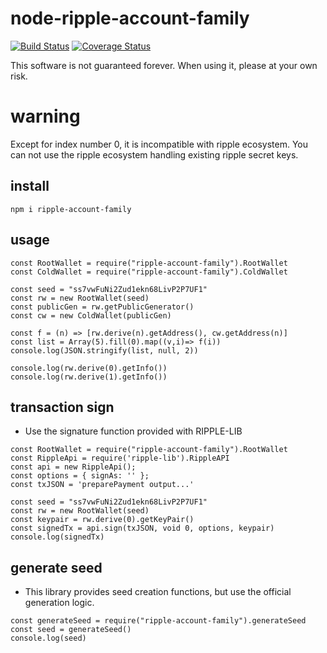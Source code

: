 # node-ripple-account-family

[![Build Status](https://secure.travis-ci.org/you21979/node-ripple-account-family.png?branch=master)](https://travis-ci.org/you21979/node-ripple-account-family)
[![Coverage Status](https://coveralls.io/repos/github/you21979/node-ripple-account-family/badge.svg?branch=master)](https://coveralls.io/github/you21979/node-ripple-account-family?branch=master)

This software is not guaranteed forever. When using it, please at your own risk.

# warning

Except for index number 0, it is incompatible with ripple ecosystem.
You can not use the ripple ecosystem handling existing ripple secret keys.


## install

```
npm i ripple-account-family
```

## usage

```
const RootWallet = require("ripple-account-family").RootWallet
const ColdWallet = require("ripple-account-family").ColdWallet

const seed = "ss7vwFuNi2Zud1ekn68LivP2P7UF1"
const rw = new RootWallet(seed)
const publicGen = rw.getPublicGenerator()
const cw = new ColdWallet(publicGen)

const f = (n) => [rw.derive(n).getAddress(), cw.getAddress(n)]
const list = Array(5).fill(0).map((v,i)=> f(i))
console.log(JSON.stringify(list, null, 2))

console.log(rw.derive(0).getInfo())
console.log(rw.derive(1).getInfo())
```

## transaction sign

* Use the signature function provided with RIPPLE-LIB


```
const RootWallet = require("ripple-account-family").RootWallet
const RippleApi = require('ripple-lib').RippleAPI
const api = new RippleApi();
const options = { signAs: '' };
const txJSON = 'preparePayment output...'

const seed = "ss7vwFuNi2Zud1ekn68LivP2P7UF1"
const rw = new RootWallet(seed)
const keypair = rw.derive(0).getKeyPair()
const signedTx = api.sign(txJSON, void 0, options, keypair)
console.log(signedTx)
```

## generate seed

* This library provides seed creation functions, but use the official generation logic.

```
const generateSeed = require("ripple-account-family").generateSeed
const seed = generateSeed()
console.log(seed)
```

